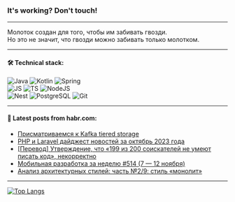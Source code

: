### It's working? Don't touch!

---
Молоток создан для того, чтобы им забивать гвозди. <br>
Но это не значит, что гвозди можно забивать только молотком.

---

#### 🛠️ Technical stack:

![Java](https://img.shields.io/badge/Java-informational?logo=Oracle&style=flat&logoColor=white&color=FF4500)
![Kotlin](https://img.shields.io/badge/Kotlin-informational?logo=Kotlin&style=flat&logoColor=white&color=774D97)
![Spring](https://img.shields.io/badge/SpringBoot-informational?logo=SpringBoot&style=flat&logoColor=white&color=6DB33F) <br>
![JS](https://img.shields.io/badge/JS-informational?logo=javaScript&style=flat&logoColor=black&color=F7Df1E)
![TS](https://img.shields.io/badge/TypeScript-informational?logo=typeScript&style=flat&logoColor=black&color=0667A8)
![NodeJS](https://img.shields.io/badge/NodeJS-informational?logo=node.js&style=flat&logoColor=white&color=70A760) <br>
![Nest](https://img.shields.io/badge/NestJS-informational?logo=NestJS&style=flat&logoColor=white&color=E0234E)
![PostgreSQL](https://img.shields.io/badge/PostgreSQL-informational?logo=PostgreSQL&style=flat&logoColor=white&color=DAA520)
![Git](https://img.shields.io/badge/Git-informational?logo=git&style=flat&logoColor=white&color=778899)

___

#### 💬 Latest posts from habr.com:

<!-- BLOG-POST-LIST:START -->
- [Присматриваемся к Kafka tiered storage](https://habr.com/ru/articles/773374/?utm_source=habrahabr&utm_medium=rss&utm_campaign=773374)
- [PHP и Laravel дайджест новостей за октябрь 2023 года](https://habr.com/ru/articles/772104/?utm_source=habrahabr&utm_medium=rss&utm_campaign=772104)
- [[Перевод] Утверждение, что «199 из 200 соискателей не умеют писать код», некорректно](https://habr.com/ru/companies/ruvds/articles/772858/?utm_source=habrahabr&utm_medium=rss&utm_campaign=772858)
- [Мобильная разработка за неделю #514 &lpar;7 — 12 ноября&rpar;](https://habr.com/ru/companies/productivity_inside/articles/773360/?utm_source=habrahabr&utm_medium=rss&utm_campaign=773360)
- [Анализ архитектурных стилей: часть №2/9: стиль «монолит»](https://habr.com/ru/articles/773342/?utm_source=habrahabr&utm_medium=rss&utm_campaign=773342)
<!-- BLOG-POST-LIST:END -->

---
[![Top Langs](https://github-readme-stats-git-master-advtsetting-gmailcom.vercel.app/api/top-langs/?username=zloylis&langs_count=10&hide_title=false&title_color=e6edf3&size_weight=0.5&count_weight=0.5&layout=compact&hide_border=true&theme=dracula)](https://github.com/zloylis)

<!-- ![GitHub stats](https://github-readme-stats-git-master-advtsetting-gmailcom.vercel.app/api?username=zloylis&show_icons=true&hide_border=true&theme=dracula&hide_title=true&include_all_commits=true&count_private=true&hide=contribs&hide_rank=true) -->
